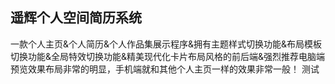 ## 遥辉个人空间简历系统
一款个人主页&个人简历&个人作品集展示程序&拥有主题样式切换功能&布局模板切换功能&全局特效切换功能&精美现代化卡片布局风格的前后端&强烈推荐电脑端预览效果布局非常的明显，手机端就和其他个人主页一样的效果非常一般！
测试